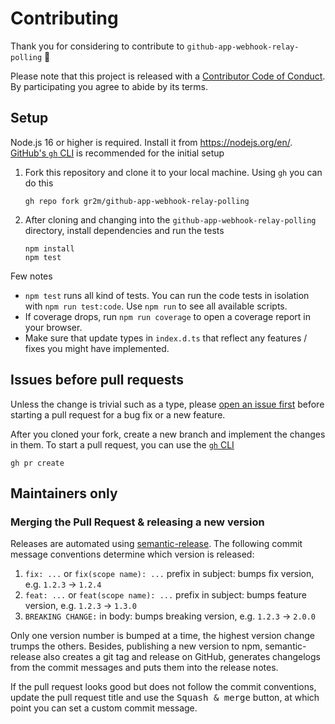 # Contributing

Thank you for considering to contribute to `github-app-webhook-relay-polling` 💖

Please note that this project is released with a [Contributor Code of Conduct](./CODE_OF_CONDUCT.md).
By participating you agree to abide by its terms.

## Setup

Node.js 16 or higher is required. Install it from https://nodejs.org/en/. [GitHub's `gh` CLI](https://cli.github.com/) is recommended for the initial setup

1. Fork this repository and clone it to your local machine. Using `gh` you can do this

   ```
   gh repo fork gr2m/github-app-webhook-relay-polling
   ```

2. After cloning and changing into the `github-app-webhook-relay-polling` directory, install dependencies and run the tests

   ```
   npm install
   npm test
   ```

Few notes

- `npm test` runs all kind of tests. You can run the code tests in isolation with `npm run test:code`. Use `npm run` to see all available scripts.
- If coverage drops, run `npm run coverage` to open a coverage report in your browser.
- Make sure that update types in `index.d.ts` that reflect any features / fixes you might have implemented.

## Issues before pull requests

Unless the change is trivial such as a type, please [open an issue first](https://github.com/gr2m/github-app-webhook-relay-polling/issues/new) before starting a pull request for a bug fix or a new feature.

After you cloned your fork, create a new branch and implement the changes in them. To start a pull request, you can use the [`gh` CLI](https://cli.github.com/)

```
gh pr create
```

## Maintainers only

### Merging the Pull Request & releasing a new version

Releases are automated using [semantic-release](https://github.com/semantic-release/semantic-release).
The following commit message conventions determine which version is released:

1. `fix: ...` or `fix(scope name): ...` prefix in subject: bumps fix version, e.g. `1.2.3` → `1.2.4`
2. `feat: ...` or `feat(scope name): ...` prefix in subject: bumps feature version, e.g. `1.2.3` → `1.3.0`
3. `BREAKING CHANGE:` in body: bumps breaking version, e.g. `1.2.3` → `2.0.0`

Only one version number is bumped at a time, the highest version change trumps the others.
Besides, publishing a new version to npm, semantic-release also creates a git tag and release
on GitHub, generates changelogs from the commit messages and puts them into the release notes.

If the pull request looks good but does not follow the commit conventions, update the pull request title and use the <kbd>Squash & merge</kbd> button, at which point you can set a custom commit message.
